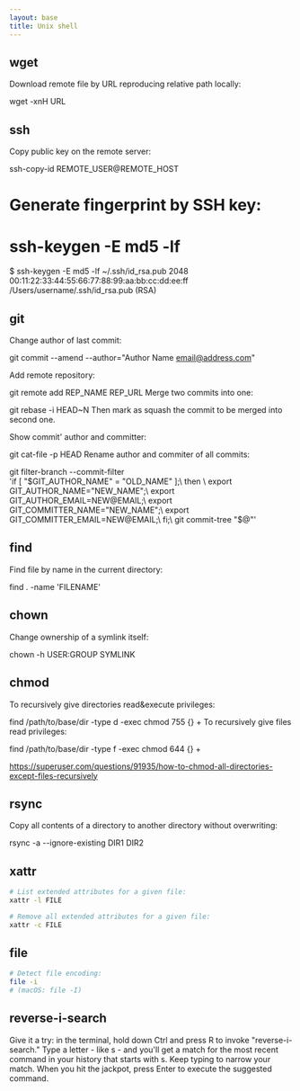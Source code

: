 ```yaml
---
layout: base
title: Unix shell
---
```


## wget

Download remote file by URL reproducing relative path locally:

wget -xnH URL


## ssh

Copy public key on the remote server:

ssh-copy-id REMOTE_USER@REMOTE_HOST

# Generate fingerprint by SSH key:
# ssh-keygen -E md5 -lf <fileName>
$ ssh-keygen -E md5 -lf ~/.ssh/id_rsa.pub
2048 00:11:22:33:44:55:66:77:88:99:aa:bb:cc:dd:ee:ff /Users/username/.ssh/id_rsa.pub (RSA)


## git

Change author of last commit:

git commit --amend --author="Author Name <email@address.com>"

Add remote repository:

git remote add REP_NAME REP_URL
Merge two commits into one:

git rebase -i HEAD~N
Then mark as squash the commit to be merged into second one.

Show commit' author and committer:

git cat-file -p HEAD
Rename author and commiter of all commits:

git filter-branch --commit-filter \
'if [ "$GIT_AUTHOR_NAME" = "OLD_NAME" ];\
then \
export GIT_AUTHOR_NAME="NEW_NAME";\
export GIT_AUTHOR_EMAIL=NEW@EMAIL;\
export GIT_COMMITTER_NAME="NEW_NAME";\
export GIT_COMMITTER_EMAIL=NEW@EMAIL;\
fi;\
git commit-tree "$@"'


## find

Find file by name in the current directory:

find . -name 'FILENAME'


## chown

Change ownership of a symlink itself:

chown -h USER:GROUP SYMLINK

## chmod

To recursively give directories read&execute privileges:

find /path/to/base/dir -type d -exec chmod 755 {} +
To recursively give files read privileges:

find /path/to/base/dir -type f -exec chmod 644 {} +

https://superuser.com/questions/91935/how-to-chmod-all-directories-except-files-recursively


## rsync

Copy all contents of a directory to another directory without overwriting:

rsync -a --ignore-existing DIR1 DIR2


## xattr
```sh
# List extended attributes for a given file:
xattr -l FILE

# Remove all extended attributes for a given file:
xattr -c FILE
```

## file
```sh
# Detect file encoding:
file -i
# (macOS: file -I)
```

## reverse-i-search

Give it a try: in the terminal, hold down Ctrl and press R to invoke "reverse-i-search." Type a letter - like s - and you'll get a match for the most recent command in your history that starts with s. Keep typing to narrow your match. When you hit the jackpot, press Enter to execute the suggested command.
